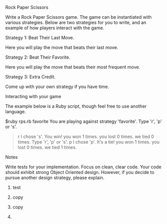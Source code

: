 Rock Paper Scissors

Write a Rock Paper Scissors game. The game can be instantiated with various
strategies. Below are two strategies for you to write, and an example of how
players interact with the game.

Strategy 1: Beat Their Last Move.

Here you will play the move that beats their last move.

Strategy 2: Beat Their Favorite.

Here you will play the move that beats their most frequent move.

Strategy 3: Extra Credit.

Come up with your own strategy if you have time.

Interacting with your game

The example below is a Ruby script, though feel free to use another language.

$ruby rps.rb favorite
You are playing against strategy 'favorite'.
Type 'r', 'p' or 's'.
>r
I chose 's'. You win!
you won 1 times.
you lost 0 times.
we tied 0 times.
Type 'r', 'p' or 's'.
>p
I chose 'p'. It's a tie!
you won 1 times.
you lost 0 times.
we tied 1 times.
>
Notes

Write tests for your implementation.
Focus on clean, clear code. Your code should exhibit strong Object Oriented
design. However, if you decide to pursue another design strategy, please
explain.

1. test
  1. copy
  2. copy

1.

